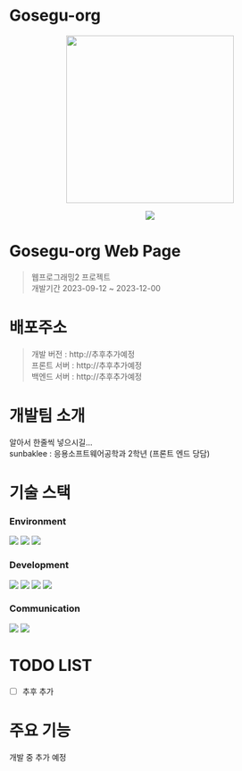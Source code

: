 # Gosegu-org
<p align="center"><img src="https://github.com/Gosegu-org/dev-main/assets/105528907/b5c9ee71-5fff-4f08-8aef-1177c5ebbd73" height="300px" width="300px"></p>
<p align="center"><a href="https://hits.seeyoufarm.com"><img src="https://hits.seeyoufarm.com/api/count/incr/badge.svg?url=https%3A%2F%2Fgithub.com%2FGosegu-org%2Fdev-main&count_bg=%2379C83D&title_bg=%23555555&icon=&icon_color=%23E7E7E7&title=hits&edge_flat=false"/></a>
  
# Gosegu-org Web Page
> 웹프로그래밍2 프로젝트 <br>
> 개발기간 2023-09-12 ~ 2023-12-00

# 배포주소
> 개발 버전 : http://추후추가예정 <br>
> 프론트 서버 : http://추후추가예정 <br>
> 백엔드 서버 : http://추후추가예정 <br>

# 개발팀 소개
알아서 한줄씩 넣으시길... <br>
sunbaklee : 응용소프트웨어공학과 2학년 (프론트 엔드 당담)

# 기술 스택
### Environment
<img src="https://img.shields.io/badge/VSCode-007ACC?style=for-the-badge&logo=VisualStudioCode&logoColor=white"> <img src="https://img.shields.io/badge/github-181717?style=for-the-badge&logo=github&logoColor=white"> <img src="https://img.shields.io/badge/XAMPP-FB7A24?style=for-the-badge&logo=XAMPP&logoColor=white">
### Development
<img src="https://img.shields.io/badge/JavaScript-F7DF1E?style=for-the-badge&logo=JavaScript&logoColor=white"> <img src="https://img.shields.io/badge/HTML5-E34F26?style=for-the-badge&logo=HTML5&logoColor=white"> <img src="https://img.shields.io/badge/CSS3-1572B6?style=for-the-badge&logo=CSS3&logoColor=white"> <img src="https://img.shields.io/badge/PHP-777BB4?style=for-the-badge&logo=PHP&logoColor=white"> 
### Communication
<img src="https://img.shields.io/badge/Notion-000000?style=for-the-badge&logo=Notion&logoColor=white"> <img src="https://img.shields.io/badge/Discord-5865F2?style=for-the-badge&logo=Discord&logoColor=white">

# TODO LIST
- [ ] 추후 추가

# 주요 기능
개발 중 추가 예정
